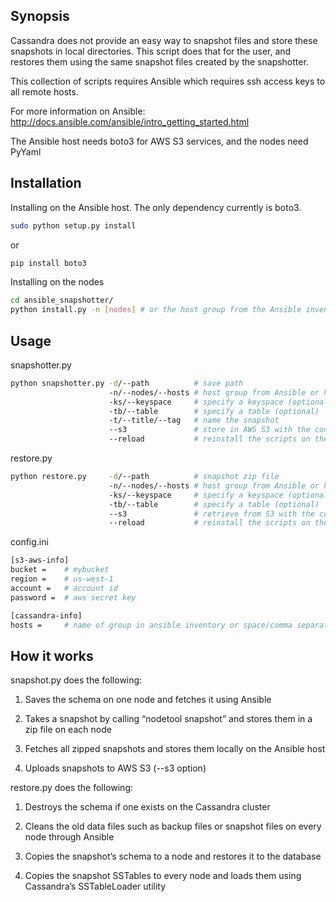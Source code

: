 ## Synopsis
Cassandra does not provide an easy way to snapshot files and store these snapshots in local directories. This script does that for the user, and restores them using the same snapshot files created by the snapshotter.

This collection of scripts requires Ansible which requires ssh access keys to all
remote hosts.

For more information on Ansible: http://docs.ansible.com/ansible/intro_getting_started.html

The Ansible host needs boto3 for AWS S3 services, and the nodes need PyYaml

## Installation
Installing on the Ansible host. The only dependency currently is boto3.
```bash
sudo python setup.py install
```
or
```bash
pip install boto3
```

Installing on the nodes
```bash
cd ansible_snapshotter/
python install.py -n [nodes] # or the host group from the Ansible inventory
```

## Usage
snapshotter.py
``` bash
python snapshotter.py -d/--path          # save path
                      -n/--nodes/--hosts # host group from Ansible or host ip-addresses
                      -ks/--keyspace     # specify a keyspace (optional)
                      -tb/--table        # specify a table (optional)
                      -t/--title/--tag   # name the snapshot
                      --s3               # store in AWS S3 with the config.ini settings (flag)
                      --reload           # reinstall the scripts on the nodes (flag)
```

restore.py
``` bash
python restore.py     -d/--path          # snapshot zip file
                      -n/--nodes/--hosts # host group from Ansible or host ip-addresses; can also use config.ini
                      -ks/--keyspace     # specify a keyspace (optional)
                      -tb/--table        # specify a table (optional)
                      --s3               # retrieve from S3 with the config.ini settings; can specify key (arg) or search (flag)
                      --reload           # reinstall the scripts on the nodes (flag)
```
config.ini
``` bash
[s3-aws-info]
bucket =    # mybucket
region =    # us-west-1
account =   # account id
password =  # aws secret key

[cassandra-info]
hosts =     # name of group in ansible inventory or space/comma separated IPs
```

## How it works
snapshot.py does the following:

1. Saves the schema on one node and fetches it using Ansible

2. Takes a snapshot by calling “nodetool snapshot” and stores them in a zip file on each node

3. Fetches all zipped snapshots and stores them locally on the Ansible host

4. Uploads snapshots to AWS S3 (--s3 option)


restore.py does the following:

1. Destroys the schema if one exists on the Cassandra cluster

2. Cleans the old data files such as backup files or snapshot files on every node through Ansible

3. Copies the snapshot’s schema to a node and restores it to the database

4. Copies the snapshot SSTables to every node and loads them using Cassandra’s SSTableLoader utility


